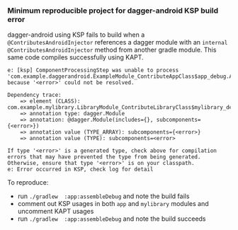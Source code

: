 ### Minimum reproducible project for dagger-android KSP build error

dagger-android using KSP fails to build when a `@ContributesAndroidInjector` references a dagger module with an 
`internal` `@ContributesAndroidInjector` method from another gradle module. This same code compiles successfully using 
KAPT.

```agsl
e: [ksp] ComponentProcessingStep was unable to process 'com.example.daggerandroid.ExampleModule_ContributeAppClass$app_debug.AppClassSubcomponent' because '<error>' could not be resolved.

Dependency trace:
    => element (CLASS): com.example.mylibrary.LibraryModule_ContributeLibraryClass$mylibrary_debug
    => annotation type: dagger.Module
    => annotation: @dagger.Module(includes={}, subcomponents={<error>})
    => annotation value (TYPE_ARRAY): subcomponents={<error>}
    => annotation value (TYPE): subcomponents=<error>

If type '<error>' is a generated type, check above for compilation errors that may have prevented the type from being generated. Otherwise, ensure that type '<error>' is on your classpath.
e: Error occurred in KSP, check log for detail

```

To reproduce: 

* run `./gradlew  :app:assembleDebug` and note the build fails
* comment out KSP usages in both `app` and `mylibrary` modules and uncomment KAPT usages
* run `./gradlew  :app:assembleDebug` and note the build succeeds
